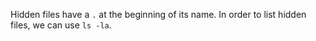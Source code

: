 Hidden files have a `.` at the beginning of its name. In order to list hidden files, we can use `ls -la`.